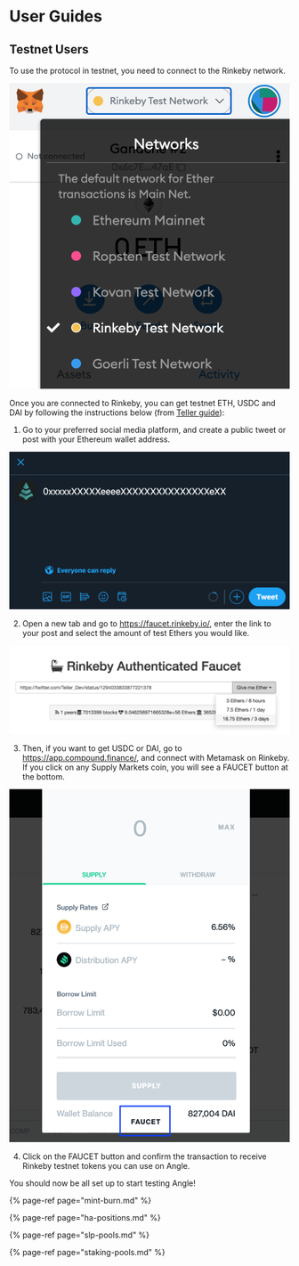 # User Guides

## Testnet Users

To use the protocol in testnet, you need to connect to the Rinkeby network.

![](../../.gitbook/assets/metamask-rinkeby-userguide.jpg)

Once you are connected to Rinkeby, you can get testnet ETH, USDC and DAI by following the instructions below (from [Teller guide](https://teller.gitbook.io/teller-1/testing-guide/getting-testnet-tokens-rinkeby)):

1. Go to your preferred social media platform, and create a public tweet or post with your Ethereum wallet address.

![](../../.gitbook/assets/tweet-address-userguide.png)

2. Open a new tab and go to https://faucet.rinkeby.io/, enter the link to your post and select the amount of test Ethers you would like.

![](../../.gitbook/assets/rinkeby-ethfaucet-userguide.png)

3. Then, if you want to get USDC or DAI, go to https://app.compound.finance/, and connect with Metamask on Rinkeby. If you click on any Supply Markets coin, you will see a FAUCET button at the bottom.

![](../../.gitbook/assets/compound-daifaucet-userguide.png)

4. Click on the FAUCET button and confirm the transaction to receive Rinkeby testnet tokens you can use on Angle.

You should now be all set up to start testing Angle!

{% page-ref page="mint-burn.md" %}

{% page-ref page="ha-positions.md" %}

{% page-ref page="slp-pools.md" %}

{% page-ref page="staking-pools.md" %}
